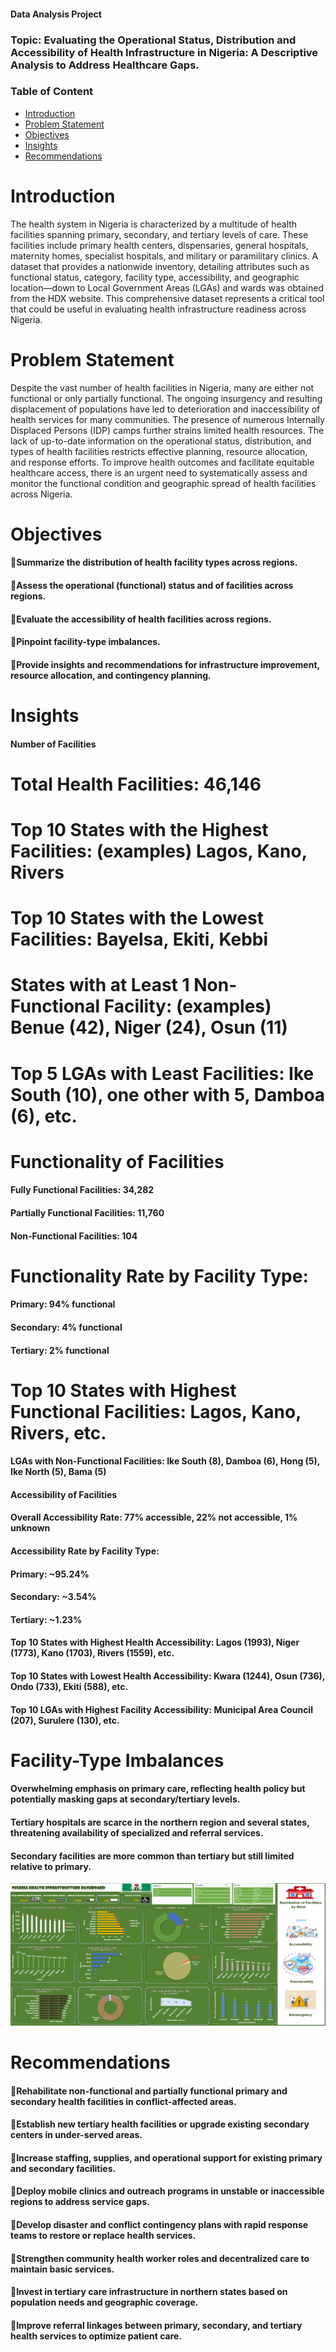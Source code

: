 #### Data Analysis Project

### Topic: Evaluating the Operational Status, Distribution and Accessibility of Health Infrastructure in Nigeria: A Descriptive Analysis to Address Healthcare Gaps.
### Table of Content
- [Introduction](#Introduction)
- [Problem Statement](#Problem-Statement)
- [Objectives](#Objectives)
- [Insights](#Insights)
- [Recommendations](#Recommendations)

# Introduction
The health system in Nigeria is characterized by a multitude of health facilities spanning primary, secondary, and tertiary levels of care. These facilities include primary health centers, dispensaries, general hospitals, maternity homes, specialist hospitals, and military or paramilitary clinics.
A dataset that provides a nationwide inventory, detailing attributes such as functional status, category, facility type, accessibility, and geographic location—down to Local Government Areas (LGAs) and wards was obtained from the HDX website. This comprehensive dataset represents a critical tool that could be useful in evaluating health infrastructure readiness across Nigeria.

# Problem Statement
Despite the vast number of health facilities in Nigeria, many are either not functional or only partially functional. The ongoing insurgency and resulting displacement of populations have led to deterioration and inaccessibility of health services for many communities. The presence of numerous Internally Displaced Persons (IDP) camps further strains limited health resources. The lack of up-to-date information on the operational status, distribution, and types of health facilities restricts effective planning, resource allocation, and response efforts. To improve health outcomes and facilitate equitable healthcare access, there is an urgent need to systematically assess and monitor the functional condition and geographic spread of health facilities across Nigeria.

# Objectives
#### Summarize the distribution of health facility types across regions.
#### Assess the operational (functional) status and of facilities across regions.
#### Evaluate the accessibility of  health facilities across regions.
#### Pinpoint facility-type imbalances.
#### Provide insights and recommendations for infrastructure improvement, resource allocation, and contingency planning.


# Insights
#### Number of Facilities
# Total Health Facilities: 46,146
# Top 10 States with the Highest Facilities: (examples) Lagos, Kano, Rivers
# Top 10 States with the Lowest Facilities: Bayelsa, Ekiti, Kebbi
# States with at Least 1 Non-Functional Facility: (examples) Benue (42), Niger (24), Osun (11)
# Top 5 LGAs with Least Facilities: Ike South (10), one other with 5, Damboa (6), etc.
# Functionality of Facilities
#### Fully Functional Facilities: 34,282
#### Partially Functional Facilities: 11,760
#### Non-Functional Facilities: 104
# Functionality Rate by Facility Type:
#### Primary: 94% functional
#### Secondary: 4% functional
#### Tertiary: 2% functional
# Top 10 States with Highest Functional Facilities: Lagos, Kano, Rivers, etc.
#### LGAs with Non-Functional Facilities: Ike South (8), Damboa (6), Hong (5), Ike North (5), Bama (5)
#### Accessibility of Facilities
#### Overall Accessibility Rate: 77% accessible, 22% not accessible, 1% unknown
#### Accessibility Rate by Facility Type:
#### Primary: ~95.24%
#### Secondary: ~3.54%
#### Tertiary: ~1.23%
#### Top 10 States with Highest Health Accessibility: Lagos (1993), Niger (1773), Kano (1703), Rivers (1559), etc.
#### Top 10 States with Lowest Health Accessibility: Kwara (1244), Osun (736), Ondo (733), Ekiti (588), etc.
#### Top 10 LGAs with Highest Facility Accessibility: Municipal Area Council (207), Surulere (130), etc.
# Facility-Type Imbalances
#### Overwhelming emphasis on primary care, reflecting health policy but potentially masking gaps at secondary/tertiary levels.
#### Tertiary hospitals are scarce in the northern region and several states, threatening availability of specialized and referral services.
#### Secondary facilities are more common than tertiary but still limited relative to primary.
![Dashboard](https://github.com/Lakezyleric/Analysis-of-Nigeria-Health-Facilities/blob/main/Screenshot%202025-08-15%20144749.png)



# Recommendations
#### Rehabilitate non-functional and partially functional primary and secondary health facilities in conflict-affected areas.
#### Establish new tertiary health facilities or upgrade existing secondary centers in under-served areas.
#### Increase staffing, supplies, and operational support for existing primary and secondary facilities.
#### Deploy mobile clinics and outreach programs in unstable or inaccessible regions to address service gaps.
#### Develop disaster and conflict contingency plans with rapid response teams to restore or replace health services.
#### Strengthen community health worker roles and decentralized care to maintain basic services.
#### Invest in tertiary care infrastructure in northern states based on population needs and geographic coverage.
#### Improve referral linkages between primary, secondary, and tertiary health services to optimize patient care.





